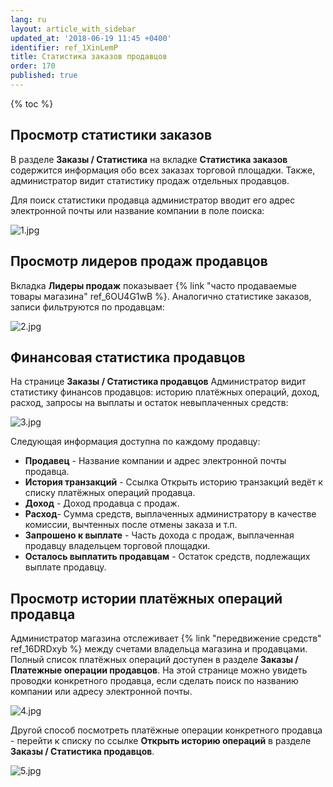 ```yaml
---
lang: ru
layout: article_with_sidebar
updated_at: '2018-06-19 11:45 +0400'
identifier: ref_1XinLemP
title: Статистика заказов продавцов
order: 170
published: true
---
```

{% toc %}

## Просмотр статистики заказов

В разделе **Заказы / Статистика** на вкладке **Статистика заказов** содержится информация обо всех заказах торговой площадки. Также, администратор видит статистику продаж отдельных продавцов.

Для поиск статистики продавца администратор вводит его адрес электронной почты или название компании в поле поиска:

![1.jpg]({{site.baseurl}}/attachments/ref_1XinLemP/1.jpg)
   
## Просмотр лидеров продаж продавцов

Вкладка **Лидеры продаж** показывает {% link "часто продаваемые товары магазина" ref_6OU4G1wB %}. Аналогично статистике заказов, записи фильтруются по продавцам:

![2.jpg]({{site.baseurl}}/attachments/ref_1XinLemP/2.jpg)

## Финансовая статистика продавцов

На странице **Заказы / Статистика продавцов** Администратор видит статистику финансов продавцов: историю платёжных операций, доход, расход, запросы на выплаты и остаток невыплаченных средств: 

![3.jpg]({{site.baseurl}}/attachments/ref_1XinLemP/3.jpg)

Следующая информация доступна по каждому продавцу:
     
   *   **Продавец** - Название компании и адрес электронной почты продавца.
   *   **История транзакций** - Ссылка Открыть историю транзакций ведёт к списку платёжных операций продавца.
   *   **Доход** - Доход продавца с продаж.
   *   **Расход**- Сумма средств, выплаченных администратору в качестве комиссии, вычтенных после отмены заказа и т.п.
   *   **Запрошено к выплате** - Часть дохода с продаж, выплаченная продавцу владельцем торговой площадки. 
   *   **Осталось выплатить продавцам** -  Остаток средств, подлежащих выплате продавцу.

## Просмотр истории платёжных операций продавца

Администратор магазина отслеживает {% link "передвижение средств" ref_16DRDxyb %} между счетами владельца магазина и продавцами. Полный список платёжных операций доступен в разделе **Заказы / Платежные операции продавцов**. На этой странице можно увидеть проводки конкретного продавца, если сделать поиск по названию компании или адресу электронной почты. 

![4.jpg]({{site.baseurl}}/attachments/ref_1XinLemP/4.jpg)

Другой способ посмотреть платёжные операции конкретного продавца - перейти к списку по ссылке **Открыть историю операций** в разделе **Заказы / Статистика продавцов**.

![5.jpg]({{site.baseurl}}/attachments/ref_1XinLemP/5.jpg)
